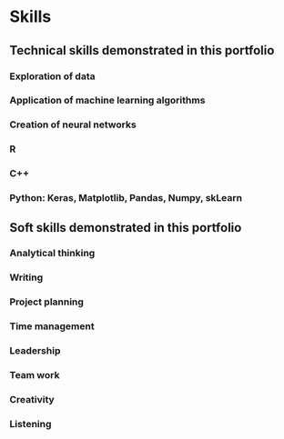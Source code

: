 # Skills
## Technical skills demonstrated in this portfolio
### Exploration of data
### Application of machine learning algorithms
### Creation of neural networks
### R
### C++
### Python: Keras, Matplotlib, Pandas, Numpy, skLearn
## Soft skills demonstrated in this portfolio
### Analytical thinking
### Writing
### Project planning
### Time management
### Leadership
### Team work
### Creativity
### Listening
